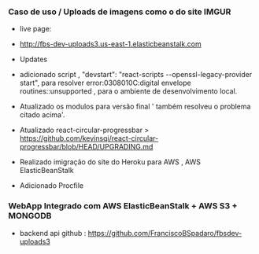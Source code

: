 ### Caso de uso / Uploads de imagens como o do site IMGUR
- live page:
 - http://fbs-dev-uploads3.us-east-1.elasticbeanstalk.com
  
- Updates
 - adicionado script , "devstart": "react-scripts --openssl-legacy-provider start", para resolver error:0308010C:digital envelope routines::unsupported , para o ambiente de desenvolvimento local.
 - Atualizado os modulos para versão final ' também resolveu o problema citado acima'.
 - Atualizado react-circular-progressbar > https://github.com/kevinsqi/react-circular-progressbar/blob/HEAD/UPGRADING.md
 - Realizado imigração do site do Heroku para AWS , AWS ElasticBeanStalk
 - Adicionado Procfile
   
### WebApp Integrado com AWS ElasticBeanStalk + AWS S3 + MONGODB
- backend api github :
https://github.com/FranciscoBSpadaro/fbsdev-uploads3






